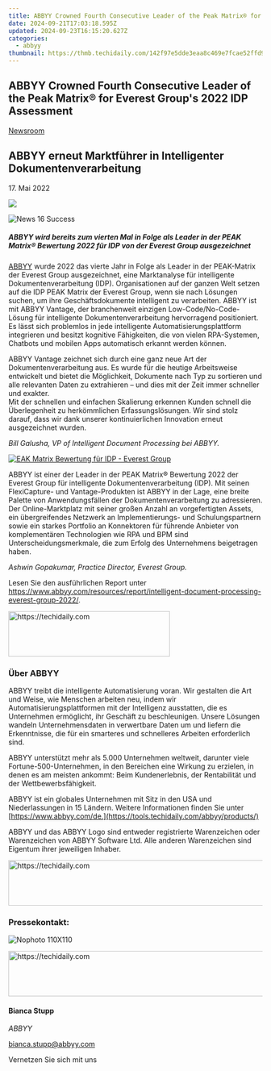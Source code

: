 ```yaml
---
title: ABBYY Crowned Fourth Consecutive Leader of the Peak Matrix® for Everest Group's 2022 IDP Assessment
date: 2024-09-21T17:03:18.595Z
updated: 2024-09-23T16:15:20.627Z
categories:
  - abbyy
thumbnail: https://thmb.techidaily.com/142f97e5dde3eaa8c469e7fcae52ffd9c48a3f3c6447b480a9b0d3148ed090af.jpeg
---
```


## ABBYY Crowned Fourth Consecutive Leader of the Peak Matrix® for Everest Group's 2022 IDP Assessment

[Newsroom](https://tools.techidaily.com/abbyy/products/)

## ABBYY erneut Marktführer in Intelligenter Dokumentenverarbeitung

17\. Mai 2022

![](https://content.abbyy.com/-/media/project/abbyy/abbyy/branchtemplates/shutterstock_1272462163_1296-x-729.jpg?h=729&iar=0&w=1296)

![News 16 Success](https://static4.abbyy.com/abbyycommedia/33671/news-16-success.jpg) 

##### _ABBYY wird bereits zum vierten Mal in Folge als Leader in der PEAK Matrix® Bewertung 2022 für IDP von der Everest Group ausgezeichnet_  
  
[ABBYY](https://tools.techidaily.com/abbyy/products/) wurde 2022 das vierte Jahr in Folge als Leader in der PEAK-Matrix der Everest Group ausgezeichnet, eine Marktanalyse für intelligente Dokumentenverarbeitung (IDP). Organisationen auf der ganzen Welt setzen auf die IDP PEAK Matrix der Everest Group, wenn sie nach Lösungen suchen, um ihre Geschäftsdokumente intelligent zu verarbeiten. ABBYY ist mit ABBYY Vantage, der branchenweit einzigen Low-Code/No-Code-Lösung für intelligente Dokumentenverarbeitung hervorragend positioniert. Es lässt sich problemlos in jede intelligente Automatisierungsplattform integrieren und besitzt kognitive Fähigkeiten, die von vielen RPA-Systemen, Chatbots und mobilen Apps automatisch erkannt werden können.

ABBYY Vantage zeichnet sich durch eine ganz neue Art der Dokumentenverarbeitung aus. Es wurde für die heutige Arbeitsweise entwickelt und bietet die Möglichkeit, Dokumente nach Typ zu sortieren und alle relevanten Daten zu extrahieren – und dies mit der Zeit immer schneller und exakter.  
Mit der schnellen und einfachen Skalierung erkennen Kunden schnell die Überlegenheit zu herkömmlichen Erfassungslösungen. Wir sind stolz darauf, dass wir dank unserer kontinuierlichen Innovation erneut ausgezeichnet wurden.

_Bill Galusha, VP of Intelligent Document Processing bei ABBYY._

[![EAK Matrix Bewertung für IDP - Everest Group](https://static1.abbyy.com/abbyycommedia/35705/intelligent-document-processing-everestgroup-peakmatrix-2022.jpg?width=950)](https://www.abbyy.com/media/35705/intelligent-document-processing-everestgroup-peakmatrix-2022.jpg)

ABBYY ist einer der Leader in der PEAK Matrix® Bewertung 2022 der Everest Group für intelligente Dokumentenverarbeitung (IDP). Mit seinen FlexiCapture- und Vantage-Produkten ist ABBYY in der Lage, eine breite Palette von Anwendungsfällen der Dokumentenverarbeitung zu adressieren. Der Online-Marktplatz mit seiner großen Anzahl an vorgefertigten Assets, ein übergreifendes Netzwerk an Implementierungs- und Schulungspartnern sowie ein starkes Portfolio an Konnektoren für führende Anbieter von komplementären Technologien wie RPA und BPM sind Unterscheidungsmerkmale, die zum Erfolg des Unternehmens beigetragen haben.

_Ashwin Gopakumar, Practice Director, Everest Group._

Lesen Sie den ausführlichen Report unter <https://www.abbyy.com/resources/report/intelligent-document-processing-everest-group-2022/>.

<!-- affiliate ads begin -->
<a href="https://bluettius.sjv.io/c/5597632/2139109/17108" target="_top" id="2139109">
  <img src="//a.impactradius-go.com/display-ad/17108-2139109" border="0" alt="https://techidaily.com" width="320" height="90"/>
</a>
<img height="0" width="0" src="https://bluettius.sjv.io/i/5597632/2139109/17108" style="position:absolute;visibility:hidden;" border="0" />
<!-- affiliate ads end -->

### Über ABBYY

ABBYY treibt die intelligente Automatisierung voran. Wir gestalten die Art und Weise, wie Menschen arbeiten neu, indem wir Automatisierungsplattformen mit der Intelligenz ausstatten, die es Unternehmen ermöglicht, ihr Geschäft zu beschleunigen. Unsere Lösungen wandeln Unternehmensdaten in verwertbare Daten um und liefern die Erkenntnisse, die für ein smarteres und schnelleres Arbeiten erforderlich sind.

ABBYY unterstützt mehr als 5.000 Unternehmen weltweit, darunter viele Fortune-500-Unternehmen, in den Bereichen eine Wirkung zu erzielen, in denen es am meisten ankommt: Beim Kundenerlebnis, der Rentabilität und der Wettbewerbsfähigkeit.

ABBYY ist ein globales Unternehmen mit Sitz in den USA und Niederlassungen in 15 Ländern. Weitere Informationen finden Sie unter [https://www.abbyy.com/de.](https://tools.techidaily.com/abbyy/products/)

ABBYY und das ABBYY Logo sind entweder registrierte Warenzeichen oder Warenzeichen von ABBYY Software Ltd. Alle anderen Warenzeichen sind Eigentum ihrer jeweiligen Inhaber. 

<!-- affiliate ads begin -->
<a href="https://appsumo.8odi.net/c/5597632/2068407/7443" target="_top" id="2068407">
  <img src="//a.impactradius-go.com/display-ad/7443-2068407" border="0" alt="https://techidaily.com" width="728" height="90"/>
</a>
<img height="0" width="0" src="https://appsumo.8odi.net/i/5597632/2068407/7443" style="position:absolute;visibility:hidden;" border="0" />
<!-- affiliate ads end -->

### Pressekontakt:

![Nophoto 110X110](https://static4.abbyy.com/abbyycommedia/34370/nophoto-110x110.png)

<!-- affiliate ads begin -->
<a href="https://aligracehair.sjv.io/c/5597632/1959764/19272" target="_top" id="1959764">
  <img src="//a.impactradius-go.com/display-ad/19272-1959764" border="0" alt="https://techidaily.com" width="728" height="90"/>
</a>
<img height="0" width="0" src="https://aligracehair.sjv.io/i/5597632/1959764/19272" style="position:absolute;visibility:hidden;" border="0" />
<!-- affiliate ads end -->

#### Bianca Stupp

_ABBYY_

[bianca.stupp@abbyy.com](https://tools.techidaily.com/abbyy/products/) 

Vernetzen Sie sich mit uns

<ins class="adsbygoogle"
     style="display:block"
     data-ad-format="autorelaxed"
     data-ad-client="ca-pub-7571918770474297"
     data-ad-slot="1223367746"></ins>

<ins class="adsbygoogle"
     style="display:block"
     data-ad-client="ca-pub-7571918770474297"
     data-ad-slot="8358498916"
     data-ad-format="auto"
     data-full-width-responsive="true"></ins>



